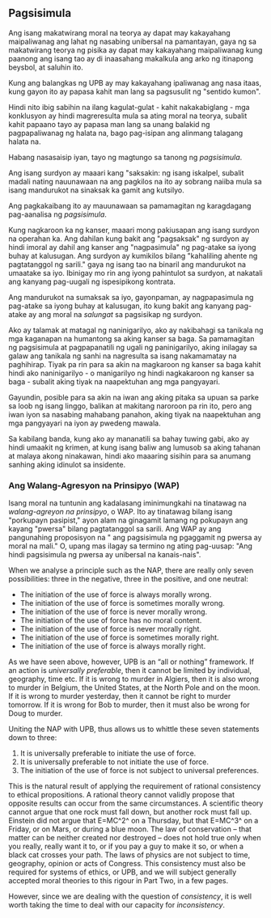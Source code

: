 ## Pagsisimula

Ang isang makatwirang moral na teorya ay dapat may kakayahang maipaliwanag ang lahat ng nasabing unibersal na pamantayan, gaya ng sa makatwirang teorya ng pisika ay dapat may kakayahang maipaliwanag kung paanong ang isang tao ay di inaasahang makalkula ang arko ng itinapong beysbol, at saluhin ito.

Kung ang balangkas ng UPB ay may kakayahang ipaliwanag ang nasa itaas, kung gayon ito ay papasa kahit man lang sa pagsusulit ng "sentido kumon".

Hindi nito ibig sabihin na ilang kagulat-gulat - kahit nakakabiglang - mga konklusyon ay hindi magreresulta mula sa ating moral na teorya, subalit kahit papaano tayo ay papasa man lang sa unang balakid ng pagpapaliwanag ng halata na, bago pag-isipan ang alinmang talagang halata na.

Habang nasasaisip iyan, tayo ng magtungo sa tanong ng *pagsisimula*.

Ang isang surdyon ay maaari kang "saksakin: ng isang iskalpel, subalit madali nating nauunawaan na ang pagkilos na ito ay sobrang naiiba mula sa isang mandurukot na sinaksak ka gamit ang kutsilyo.

Ang pagkakaibang ito ay mauunawaan sa pamamagitan ng karagdagang pag-aanalisa ng *pagsisimula*.

Kung nagkaroon ka ng kanser, maaari mong pakiusapan ang isang surdyon na operahan ka. Ang dahilan kung bakit ang "pagsaksak" ng surdyon ay hindi imoral ay dahil ang kanser ang "nagpasimula" ng pag-atake sa iyong buhay at kalusugan. Ang surdyon ay kumikilos bilang "kahaliling ahente ng pagtatanggol ng sarili." gaya ng isang tao na binaril ang mandurukot na umaatake sa iyo. Ibinigay mo rin ang iyong pahintulot sa surdyon, at nakatali ang kanyang pag-uugali ng ispesipikong kontrata.

Ang mandurukot na sumaksak sa iyo, gayonpaman, ay nagpapasimula ng pag-atake sa iyong buhay at kalusugan, ito kung bakit ang kanyang pag-atake ay ang moral na *salungat* sa pagsisikap ng surdyon.

Ako ay talamak at matagal ng naninigarilyo, ako ay nakibahagi sa tanikala ng mga kaganapan na humantong sa aking kanser sa baga. Sa pamamagitan ng pagsisimula at pagpapanatili ng ugali ng paninigarilyo, aking inilagay sa galaw ang tanikala ng sanhi na nagresulta sa isang nakamamatay na paghihirap. Tiyak pa rin para sa akin na magkaroon ng kanser sa baga kahit hindi ako naninigarilyo - o manigarilyo ng hindi nagkakaroon ng kanser sa baga - subalit aking tiyak na naapektuhan ang mga pangyayari.

Gayundin, posible para sa akin na iwan ang aking pitaka sa upuan sa parke sa loob ng isang linggo, balikan at makitang naroroon pa rin ito, pero ang iwan iyon sa nasabing mahabang panahon, aking tiyak na naapektuhan ang mga pangyayari na iyon ay pwedeng mawala.

Sa kabilang banda, kung ako ay mananatili sa bahay tuwing gabi, ako ay hindi umaakit ng krimen, at kung isang baliw ang lumusob sa aking tahanan at malaya akong ninakawan, hindi ako maaaring sisihin para sa anumang sanhing aking idinulot sa insidente.

### Ang Walang-Agresyon na Prinsipyo (WAP)

Isang moral na tuntunin ang kadalasang iminimungkahi na tinatawag na *walang-agreyon na prinsipyo*, o WAP. Ito ay tinatawag bilang isang "porkupayn pasipist," ayon alam na ginagamit lamang ng pokupayn ang kayang "pwersa" bilang pagtatanggol sa sarili. Ang WAP ay ang pangunahing proposisyon na " ang pagsisimula ng pgaggamit ng pwersa ay moral na mali." O, upang mas ilagay sa termino ng ating pag-uusap: "Ang hindi pagsisimula ng pwersa ay unibersal na kanais-nais".

When we analyse a principle such as the NAP, there are really only seven possibilities: three in the negative, three in the positive, and one neutral:

- The initiation of the use of force is always morally wrong.
- The initiation of the use of force is sometimes morally wrong.
- The initiation of the use of force is never morally wrong.
- The initiation of the use of force has no moral content.
- The initiation of the use of force is never morally right.
- The initiation of the use of force is sometimes morally right.
- The initiation of the use of force is always morally right.

As we have seen above, however, UPB is an “all or nothing” framework. If an action is *universally preferable*, then it cannot be limited by individual, geography, time etc. If it is wrong to murder in Algiers, then it is also wrong to murder in Belgium, the United States, at the North Pole and on the moon. If it is wrong to murder yesterday, then it cannot be right to murder tomorrow. If it is wrong for Bob to murder, then it must also be wrong for Doug to murder.

Uniting the NAP with UPB, thus allows us to whittle these seven statements down to three:

1. It is universally preferable to initiate the use of force.
2. It is universally preferable to not initiate the use of force.
3. The initiation of the use of force is not subject to universal preferences.

This is the natural result of applying the requirement of rational consistency to ethical propositions. A rational theory cannot validly propose that opposite results can occur from the same circumstances. A scientific theory cannot argue that one rock must fall down, but another rock must fall up. Einstein did not argue that E=MC^2^ on a Thursday, but that E=MC^3^ on a Friday, or on Mars, or during a blue moon. The law of conservation – that matter can be neither created nor destroyed – does not hold true only when you really, really want it to, or if you pay a guy to make it so, or when a black cat crosses your path. The laws of physics are not subject to time, geography, opinion or acts of Congress. This consistency must also be required for systems of ethics, or UPB, and we will subject generally accepted moral theories to this rigour in Part Two, in a few pages.

However, since we are dealing with the question of *consistency*, it is well worth taking the time to deal with our capacity for *inconsistency*.